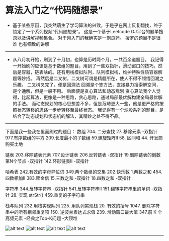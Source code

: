 # 算法入门之“代码随想录”

- 基于某些原因，我突然萌生了学习算法的兴致，于是乎在网上反复翻找，终于
锁定了一个系列视频“代码随想录”。
这是一个基于Leetcode OJ平台的题单搜录以及讲解视频集合。
对于刚入门的我确实是一剂良药。
搜罗的题目不是很难 也有细致的讲解
---
- 从八月初开始，刷到了十月初，也算是历时两个月，一共百余道题目。
我记得一开始刷的应该是基于数组的题目，用到了一些双指针，滑动窗口的技巧，然后是容器，链表啥的。还有用栈模拟队列，队列模拟栈，维护特殊性质容器解题等妙招。
再然后是二叉树，二叉树可谓是精髓所在，使人不得不领悟回溯之乐趣。
二叉树叉完了，便是回溯法
回溯是个笨方法，直接暴力搜索解空间，是个通解，但是一般不用。
后面便是贪心算法和动态规划
贪心算法我个人觉得，比起算法，更像是一种思路，贪心思路，通过局部最优解构建全局最优解的手法。
而动态规划的核心思想差不多，但是范畴更大一些，他是更严格的按照状态转移的思路一步步转移至最终状态。
我记得有一个炒股系列的题目，是结合了动态规划和状态机的解法，其精妙之处不得不品。
---
下面是我一些我在里面刷过的题目：
数组
704. 二分查找
27. 移除元素 -双指针
977.有序数组的平方
209.长度最小的子数组
59.螺旋矩阵II
58. 区间和
44. 开发商购买土地

链表
203.移除链表元素
707.设计链表
206.反转链表 -双指针
19.删除链表的倒数第N个节点 -双指针
142.环形链表II -双指针

哈希表
242.有效的字母异位词
349.两个数组的交集
202.快乐数
1.两数之和
454.四数相加II
383.赎金信
15.三数之和 -双指针
18.四数之和 -双指针

字符串
344.反转字符串 -双指针
541.反转字符串II
151.翻转字符串里的单词 -双指针
28. 实现 strStr()
459.重复的子字符串

栈与队列
232.用栈实现队列
225. 用队列实现栈
20. 有效的括号
1047. 删除字符串中的所有相邻重复项
150. 逆波兰表达式求值
239. 滑动窗口最大值
347.前 K 个高频元素 -经典之Top-K问题 -大顶堆

![alt text](\贪心算法总结.png) 
![alt text](\二叉树总结.png) 
![alt text](\回溯算法总结.png) 
![alt text](\动态规划-总结大纲1.jpg)

---